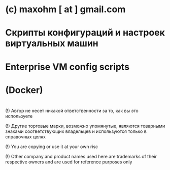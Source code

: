 #
# (c) maxohm [ at ] gmail.com
#
# Скрипты конфигураций и настроек виртуальных машин
#
# Enterprise VM config scripts
# (Docker)
#
(!) Автор не несет никакой ответственности за то, как вы это используете

(!) Другие торговые марки, возможно упомянутые, являются товарными знаками соответствующих владельцев и используются только в справочных целях

(!) You are copying or use it at your own risc

(!) Other company and product names used here are trademarks of their respective owners and are used for reference purposes only
